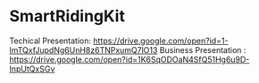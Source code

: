 # SmartRidingKit
Techical Presentation: https://drive.google.com/open?id=1-lmTQxfJupdNg6UnH8z6TNPxumQ7lO13
Business Presentation : https://drive.google.com/open?id=1K6SqODOaN4SfQ51Hg6u9D-InpUtQxSGv
